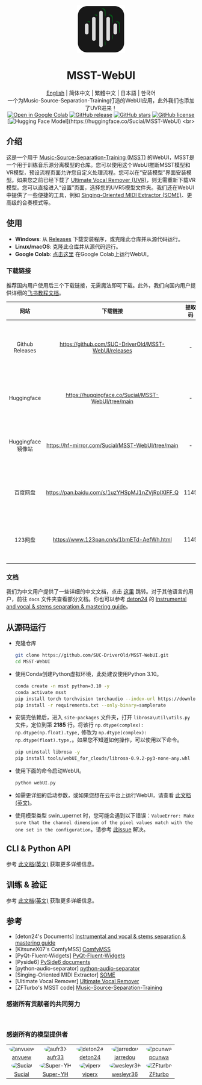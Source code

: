 <div align="center"><img src="logo.png" alt="logo" width="128" height="128"></div>
<h1 align="center">MSST-WebUI</h1>
<div align="center">

[English](../README.md) | 简体中文 | 繁體中文 | 日本語 | 한국어<br>
一个为Music-Source-Separation-Training打造的WebUI应用，此外我们也添加了UVR进来！<br>
[![Open in Google Colab](https://colab.research.google.com/assets/colab-badge.svg)](https://colab.research.google.com/github/SUC-DriverOld/MSST-WebUI/blob/main/webUI_for_colab.ipynb)
[![GitHub release](https://img.shields.io/github/v/release/SUC-DriverOld/MSST-WebUI?label=Version)](https://github.com/SUC-DriverOld/MSST-WebUI/releases/latest)
[![GitHub stars](https://img.shields.io/github/stars/SUC-DriverOld/MSST-WebUI?label=Stars&color=blue&style=flat)](https://github.com/SUC-DriverOld/MSST-WebUI/stargazers)
[![GitHub license](https://img.shields.io/github/license/SUC-DriverOld/MSST-WebUI?label=License)](https://github.com/SUC-DriverOld/MSST-WebUI/blob/main/LICENSE)
[![Hugging Face Model](https://img.shields.io/badge/Hugging%20Face-Models-blue?)](https://huggingface.co/Sucial/MSST-WebUI)
<br>

</div>

## 介绍

这是一个用于 [Music-Source-Separation-Training (MSST)](https://github.com/ZFTurbo/Music-Source-Separation-Training) 的WebUI，MSST是一个用于训练音乐源分离模型的仓库。您可以使用这个WebUI推断MSST模型和VR模型，预设流程页面允许您自定义处理流程。您可以在“安装模型”界面安装模型。如果您之前已经下载了 [Ultimate Vocal Remover (UVR)](https://github.com/Anjok07/ultimatevocalremovergui)，则无需重新下载VR模型。您可以直接进入“设置”页面，选择您的UVR5模型文件夹。我们还在WebUI中提供了一些便捷的工具，例如 [Singing-Oriented MIDI Extractor (SOME)](https://github.com/openvpi/SOME/)、更高级的合奏模式等。

## 使用

- **Windows**: 从 [Releases](https://github.com/SUC-DriverOld/MSST-WebUI/releases) 下载安装程序，或克隆此仓库并从源代码运行。<br>
- **Linux/macOS**: 克隆此仓库并从源代码运行。<br>
- **Google Colab**: [点击这里](https://colab.research.google.com/github/SUC-DriverOld/MSST-WebUI/blob/main/webUI_for_colab.ipynb) 在Google Colab上运行WebUI。<br>

### 下载链接

推荐国内用户使用后三个下载链接，无需魔法即可下载。此外，我们向国内用户提供详细的[飞书教程文档](https://r1kc63iz15l.feishu.cn/wiki/JSp3wk7zuinvIXkIqSUcCXY1nKc)。

|    网站     | 下载链接                                          | 提取码   | 备注                                 |
|:-----------:|:-----------------------------------------------:|:--------:|:----------------------------------:|
| Github Releases | https://github.com/SUC-DriverOld/MSST-WebUI/releases |    -     | 仅提供安装程序，无模型下载  |
|   Huggingface   | https://huggingface.co/Sucial/MSST-WebUI/tree/main   |    -     | 安装程序及所有可用模型  |
| Huggingface镜像站 | https://hf-mirror.com/Sucial/MSST-WebUI/tree/main |    -     | 安装程序及所有可用模型  |
| 百度网盘 | https://pan.baidu.com/s/1uzYHSpMJ1nZVjRpIXIFF_Q  |   1145   | 安装程序及所有可用模型  |
| 123网盘  | https://www.123pan.cn/s/1bmETd-AefWh.html |   1145   | 安装程序及所有可用模型  |

### 文档

我们为中文用户提供了一些详细的中文文档，点击 [这里](https://r1kc63iz15l.feishu.cn/wiki/JSp3wk7zuinvIXkIqSUcCXY1nKc) 跳转。对于其他语言的用户，前往 `docs` 文件夹查看部分文档。你也可以参考 [deton24](https://github.com/deton24) 的 [Instrumental and vocal & stems separation & mastering guide](https://docs.google.com/document/d/17fjNvJzj8ZGSer7c7OFe_CNfUKbAxEh_OBv94ZdRG5c)。

## 从源码运行

- 克隆仓库

  ```bash
  git clone https://github.com/SUC-DriverOld/MSST-WebUI.git
  cd MSST-WebUI
  ```

- 使用Conda创建Python虚拟环境，此处建议使用Python 3.10。

  ```bash
  conda create -n msst python=3.10 -y
  conda activate msst
  pip install torch torchvision torchaudio --index-url https://download.pytorch.org/whl/cu121
  pip install -r requirements.txt --only-binary=samplerate
  ```

- 安装完依赖后，进入 `site-packages` 文件夹，打开 `librosa\util\utils.py` 文件，定位到第 **2185** 行。将该行 `np.dtype(complex): np.dtype(np.float).type,` 修改为 `np.dtype(complex): np.dtype(float).type,`。如果您不知道如何操作，可以使用以下命令。

  ```bash
  pip uninstall librosa -y
  pip install tools/webUI_for_clouds/librosa-0.9.2-py3-none-any.whl
  ```

- 使用下面的命令启动WebUI。

  ```bash
  python webUI.py
  ```

- 如需更详细的启动参数，或如果您想在云平台上运行WebUI，请查看 [此文档(英文)](webui.md)。

- 使用模型类型 swin_upernet 时，您可能会遇到以下错误：`ValueError: Make sure that the channel dimension of the pixel values match with the one set in the configuration`。请参考 [此issue](https://github.com/SUC-DriverOld/MSST-WebUI/issues/24) 解决。

## CLI & Python API

参考 [此文档(英文)](inference.md) 获取更多详细信息。

## 训练 & 验证

参考 [此文档(英文)](training.md) 获取更多详细信息。

## 参考

- [deton24's Documents] [Instrumental and vocal & stems separation & mastering guide](https://docs.google.com/document/d/17fjNvJzj8ZGSer7c7OFe_CNfUKbAxEh_OBv94ZdRG5c)
- [KitsuneX07's ComfyMSS] [ComfyMSS](https://github.com/KitsuneX07/ComfyMSS)
- [PyQt-Fluent-Widgets] [PyQt-Fluent-Widgets](https://github.com/zhiyiYo/PyQt-Fluent-Widgets)
- [Pyside6] [PySide6 documents](https://doc.qt.io/qtforpython-6)
- [python-audio-separator] [python-audio-separator](https://github.com/nomadkaraoke/python-audio-separator)
- [Singing-Oriented MIDI Extractor] [SOME](https://github.com/openvpi/SOME/)
- [Ultimate Vocal Remover] [Ultimate Vocal Remover](https://github.com/Anjok07/ultimatevocalremovergui)
- [ZFTurbo's MSST code] [Music-Source-Separation-Training](https://github.com/ZFTurbo/Music-Source-Separation-Training)

### 感谢所有贡献者的共同努力

<a href="https://github.com/SUC-DriverOld/MSST-WebUI/graphs/contributors" target="_blank">
  <img src="https://contrib.rocks/image?repo=SUC-DriverOld/MSST-WebUI" alt=""/>
</a>

### 感谢所有的模型提供者

<table>
  <tr>
    <td style="text-align: center;"><img src="https://github.com/anvuew.png" style="width: 60px; height: 60px; border-radius: 50%;" alt="anvuew"></td>
    <td style="text-align: center;"><img src="https://github.com/aufr33.png" style="width: 60px; height: 60px; border-radius: 50%;" alt="aufr33"></td>
    <td style="text-align: center;"><img src="https://github.com/deton24.png" style="width: 60px; height: 60px; border-radius: 50%;" alt="deton24"></td>
    <td style="text-align: center;"><img src="https://github.com/jarredou.png" style="width: 60px; height: 60px; border-radius: 50%;" alt="jarredou"></td>
    <td style="text-align: center;"><img src="https://github.com/pcunwa.png" style="width: 60px; height: 60px; border-radius: 50%;" alt="pcunwa"></td>
  </tr>
  <tr>
    <td style="text-align: center;"><a href="https://github.com/anvuew">anvuew</a></td>
    <td style="text-align: center;"><a href="https://github.com/aufr33">aufr33</a></td>
    <td style="text-align: center;"><a href="https://github.com/deton24">deton24</a></td>
    <td style="text-align: center;"><a href="https://github.com/jarredou">jarredou</a></td>
    <td style="text-align: center;"><a href="https://github.com/pcunwa">pcunwa</a></td>
  </tr>
  <tr>
    <td style="text-align: center;"><img src="https://github.com/SUC-DriverOld.png" style="width: 60px; height: 60px; border-radius: 50%;" alt="Sucial"></td>
    <td style="text-align: center;"><img src="https://github.com/Super-YH.png" style="width: 60px; height: 60px; border-radius: 50%;" alt="Super-YH"></td>
    <td style="text-align: center;"><img src="https://github.com/playdasegunda.png" style="width: 60px; height: 60px; border-radius: 50%;" alt="viperx"></td>
    <td style="text-align: center;"><img src="https://github.com/wesleyr36.png" style="width: 60px; height: 60px; border-radius: 50%;" alt="wesleyr36"></td>
    <td style="text-align: center;"><img src="https://github.com/ZFTurbo.png" style="width: 60px; height: 60px; border-radius: 50%;" alt="ZFturbo"></td>
  </tr>
  <tr>
    <td style="text-align: center;"><a href="https://github.com/SUC-DriverOld">Sucial</a></td>
    <td style="text-align: center;"><a href="https://github.com/Super-YH">Super-YH</a></td>
    <td style="text-align: center;"><a href="https://github.com/playdasegunda">viperx</a></td>
    <td style="text-align: center;"><a href="https://github.com/wesleyr36">wesleyr36</a></td>
    <td style="text-align: center;"><a href="https://github.com/ZFTurbo">ZFturbo</a></td>
  </tr>
</table>
